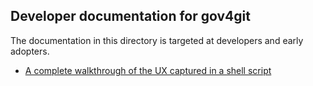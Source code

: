 ## Developer documentation for gov4git

The documentation in this directory is targeted at developers and early adopters.

- [A complete walkthrough of the UX captured in a shell script](walkthrough.sh)
